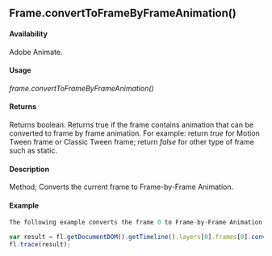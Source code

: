 ## Frame.convertToFrameByFrameAnimation()

#### Availability

Adobe Animate.

#### Usage

*frame.convertToFrameByFrameAnimation()*

#### Returns

Returns boolean. Returns true if the frame contains animation that can be converted to frame by frame animation. For example: return *true* for Motion Tween frame or Classic Tween frame; return *false* for other type of frame such as static.

#### Description

Method; Converts the current frame to Frame-by-Frame Animation.

#### Example

```javascript
The following example converts the frame 0 to Frame-by-Frame Animation:

var result = fl.getDocumentDOM().getTimeline().layers[0].frames[0].convertToFrameByFrameAnimation(); 
fl.trace(result);

```
